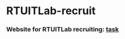 # RTUITLab-recruit

### Website for RTUITLab recruiting: [task](https://github.com/RTUITLab/Recruit/blob/master/requirements/front/README.md)


